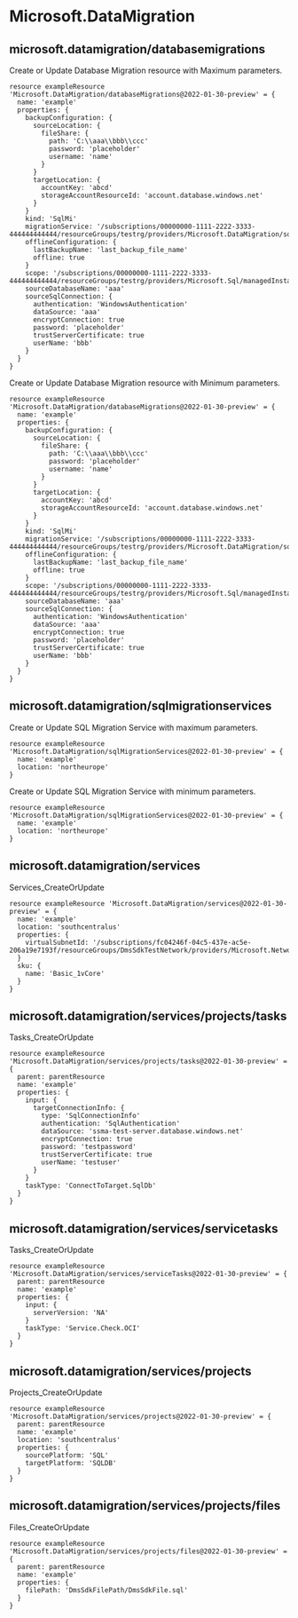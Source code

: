 # Microsoft.DataMigration

## microsoft.datamigration/databasemigrations

Create or Update Database Migration resource with Maximum parameters.
```bicep
resource exampleResource 'Microsoft.DataMigration/databaseMigrations@2022-01-30-preview' = {
  name: 'example'
  properties: {
    backupConfiguration: {
      sourceLocation: {
        fileShare: {
          path: 'C:\\aaa\\bbb\\ccc'
          password: 'placeholder'
          username: 'name'
        }
      }
      targetLocation: {
        accountKey: 'abcd'
        storageAccountResourceId: 'account.database.windows.net'
      }
    }
    kind: 'SqlMi'
    migrationService: '/subscriptions/00000000-1111-2222-3333-444444444444/resourceGroups/testrg/providers/Microsoft.DataMigration/sqlMigrationServices/testagent'
    offlineConfiguration: {
      lastBackupName: 'last_backup_file_name'
      offline: true
    }
    scope: '/subscriptions/00000000-1111-2222-3333-444444444444/resourceGroups/testrg/providers/Microsoft.Sql/managedInstances/instance'
    sourceDatabaseName: 'aaa'
    sourceSqlConnection: {
      authentication: 'WindowsAuthentication'
      dataSource: 'aaa'
      encryptConnection: true
      password: 'placeholder'
      trustServerCertificate: true
      userName: 'bbb'
    }
  }
}
```

Create or Update Database Migration resource with Minimum parameters.
```bicep
resource exampleResource 'Microsoft.DataMigration/databaseMigrations@2022-01-30-preview' = {
  name: 'example'
  properties: {
    backupConfiguration: {
      sourceLocation: {
        fileShare: {
          path: 'C:\\aaa\\bbb\\ccc'
          password: 'placeholder'
          username: 'name'
        }
      }
      targetLocation: {
        accountKey: 'abcd'
        storageAccountResourceId: 'account.database.windows.net'
      }
    }
    kind: 'SqlMi'
    migrationService: '/subscriptions/00000000-1111-2222-3333-444444444444/resourceGroups/testrg/providers/Microsoft.DataMigration/sqlMigrationServices/testagent'
    offlineConfiguration: {
      lastBackupName: 'last_backup_file_name'
      offline: true
    }
    scope: '/subscriptions/00000000-1111-2222-3333-444444444444/resourceGroups/testrg/providers/Microsoft.Sql/managedInstances/instance'
    sourceDatabaseName: 'aaa'
    sourceSqlConnection: {
      authentication: 'WindowsAuthentication'
      dataSource: 'aaa'
      encryptConnection: true
      password: 'placeholder'
      trustServerCertificate: true
      userName: 'bbb'
    }
  }
}
```

## microsoft.datamigration/sqlmigrationservices

Create or Update SQL Migration Service with maximum parameters.
```bicep
resource exampleResource 'Microsoft.DataMigration/sqlMigrationServices@2022-01-30-preview' = {
  name: 'example'
  location: 'northeurope'
}
```

Create or Update SQL Migration Service with minimum parameters.
```bicep
resource exampleResource 'Microsoft.DataMigration/sqlMigrationServices@2022-01-30-preview' = {
  name: 'example'
  location: 'northeurope'
}
```

## microsoft.datamigration/services

Services_CreateOrUpdate
```bicep
resource exampleResource 'Microsoft.DataMigration/services@2022-01-30-preview' = {
  name: 'example'
  location: 'southcentralus'
  properties: {
    virtualSubnetId: '/subscriptions/fc04246f-04c5-437e-ac5e-206a19e7193f/resourceGroups/DmsSdkTestNetwork/providers/Microsoft.Network/virtualNetworks/DmsSdkTestNetwork/subnets/default'
  }
  sku: {
    name: 'Basic_1vCore'
  }
}
```

## microsoft.datamigration/services/projects/tasks

Tasks_CreateOrUpdate
```bicep
resource exampleResource 'Microsoft.DataMigration/services/projects/tasks@2022-01-30-preview' = {
  parent: parentResource 
  name: 'example'
  properties: {
    input: {
      targetConnectionInfo: {
        type: 'SqlConnectionInfo'
        authentication: 'SqlAuthentication'
        dataSource: 'ssma-test-server.database.windows.net'
        encryptConnection: true
        password: 'testpassword'
        trustServerCertificate: true
        userName: 'testuser'
      }
    }
    taskType: 'ConnectToTarget.SqlDb'
  }
}
```

## microsoft.datamigration/services/servicetasks

Tasks_CreateOrUpdate
```bicep
resource exampleResource 'Microsoft.DataMigration/services/serviceTasks@2022-01-30-preview' = {
  parent: parentResource 
  name: 'example'
  properties: {
    input: {
      serverVersion: 'NA'
    }
    taskType: 'Service.Check.OCI'
  }
}
```

## microsoft.datamigration/services/projects

Projects_CreateOrUpdate
```bicep
resource exampleResource 'Microsoft.DataMigration/services/projects@2022-01-30-preview' = {
  parent: parentResource 
  name: 'example'
  location: 'southcentralus'
  properties: {
    sourcePlatform: 'SQL'
    targetPlatform: 'SQLDB'
  }
}
```

## microsoft.datamigration/services/projects/files

Files_CreateOrUpdate
```bicep
resource exampleResource 'Microsoft.DataMigration/services/projects/files@2022-01-30-preview' = {
  parent: parentResource 
  name: 'example'
  properties: {
    filePath: 'DmsSdkFilePath/DmsSdkFile.sql'
  }
}
```
